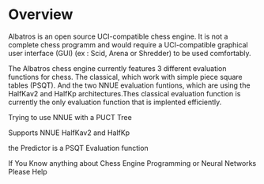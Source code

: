 # Overview

Albatros is an open source UCI-compatible chess engine. It is not a complete chess programm and would require a UCI-compatible graphical user interface (GUI) (ex : Scid, Arena or Shredder) to be used comfortably.

The Albatros chess engine currently features 3 different evaluation functions for chess. The classical, which work with simple piece square tables (PSQT). And the two NNUE evaluation funtions, which are using the HalfKav2 and HalfKp architectures.Thes classical evaluation function is currently the only evaluation function that is implented efficiently.


Trying to use NNUE with a PUCT Tree

Supports NNUE HalfKav2 and HalfKp
    
the Predictor is a PSQT Evaluation function

If You Know anything about Chess Engine Programming or Neural Networks Please Help
